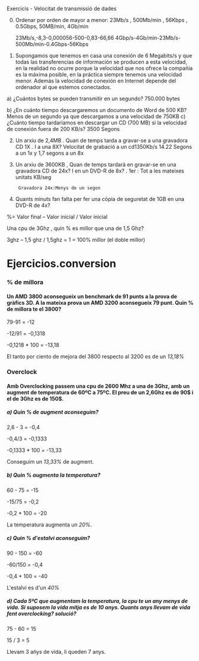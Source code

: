 Exercicis - Velocitat de transmissió de dades 


0) Ordenar por orden de mayor a menor:  23Mb/s , 500Mb/min , 56Kbps , 0.5Gbps,  50MB/min, 4Gb/min

	23Mb/s,-8,3-0,000056-500-0,83-66,66
	4Gbp/s-4Gb/min-23Mb/s-500Mb/min-0.4Gbps-56Kbps
1) Supongamos que tenemos en casa una conexión de 6 Megabits/s y que todas las transferencias de información se producen a esta velocidad, en la realidad no ocurre porque la velocidad que nos ofrece la compañía es la máxima posible, en la práctica siempre tenemos una velocidad menor. Además la velocidad de conexión en Internet depende del ordenador al que estemos conectados.

a) ¿Cuántos bytes se pueden transmitir en un segundo?
	750.000 bytes

b) ¿En cuánto tiempo descargaremos un documento de Word de 500 KB?
	Menos de un segundo ya que descargamos a una velocidad de 750KB
c) ¿Cuánto tiempo tardaríamos en descargar un CD (700 MB) si la velocidad de conexión fuera de 200 KB/s?
		3500 Segons

2) Un arxiu de 2,4MB . Quan de temps tarda a gravar-se a una gravadora CD 1X .  I a una 8X?
		Velocitat de grabació a un cd1350Kb/s
		14.22 Segons a un 1x y 1,7 segons a un 8x


3) Un arxiu de 3600KB , Quan de temps tardarà en gravar-se en una gravadora CD de 24x?  I en un DVD-R de 8x?  . 1er : Tot a les mateixes unitats  KB/seg
	
		Gravadora 24x:Menys de un segon
		

4) Quants minuts fan falta per fer una còpia de seguretat de 1GB en una DVD-R de 4x?



%=             Valor final – Valor inicial  / Valor inicial    

Una cpu de 3Ghz , quin % es millor que una de 1,5 Ghz?

3ghz – 1,5 ghz  / 1,5ghz = 1   = 100% millor  (el doble millor)

# Ejercicios.conversion

### % de millora

#### Un AMD 3800 aconsegueix un benchmark de 91 punts a la prova de gràfics 3D. A la mateixa prova un AMD 3200 aconsegueix 79 punt. Quin % de millora te el 3800?

79-91 = -12

-12/91 = -0,1318

-0,1218 * 100 = -13,18  

El tanto por ciento de mejora del 3800 respecto al 3200 es de un *13,18%*

### Overclock

#### Amb Overclocking passem una cpu de 2600 Mhz a una de 3Ghz, amb un augment de temperatura de 60ºC a 75ºC. El preu de un 2,6Ghz es de 90$ i el de 3Ghz es de 150$.

##### a) Quin % de augment aconseguim?

2,6 - 3 =  -0,4

-0,4/3 = -0,1333

-0,1333 * 100 = -13,33

Conseguim un *13,33%* de augment.

##### b) Quin % augmenta la temperatura?

60 - 75 = -15 

-15/75 = -0,2

-0,2 * 100 = -20

La temperatura augmenta un *20%*.

##### c) Quin % d'estalvi aconseguim?

90 - 150 = -60

-60/150 = -0,4

-0,4 * 100 = -40

L'estalvi es d'un *40%*

##### d) Cada 5ºC que augmentam la temperatura, la cpu te un any menys de vida. Si suposem la vida mitja es de 10 anys. Quants anys llevam de vida fent overclocking? solució?

75 - 60 = 15 

15 / 3 = 5 

Llevam 3 añys de vida, li queden 7 anys.



